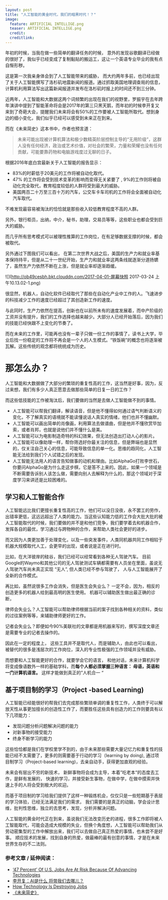 ```yaml
---
layout: post
title: "人工智能的黄金时代，我们的暗黑时代！？"
image:
  feature: ARTIFICIAL INTELLIGE.png
  teaser: ARTIFICIAL INTELLIGE.png
  credit:
  creditlink:
---
```


年初的时候，当我在做一些简单的翻译任务的时候， 意外的发现谷歌翻译已经做的很好了，我似乎已经变成了复制黏贴的搬运工，这让一个英语专业毕业的我有点自惭形秽。

这是第一次我亲身体会到了人工智能带来的威胁， 而大约两年多前，也已经出现了关于人工智能撰写了洛杉矶地震新闻的报道。通过抓取美国地理调查局的信息，计算机利用算法写出这篇新闻报道并发布在洛杉矶时报上的时间还不到三分钟。 

近两年，人工智能和大数据这两个词频繁的出现在我们的视野里，罗振宇在去年跨年演讲中提到了智能革命将会是2017年的第三只黑天鹅，而年初的时候李开复又来到了奇葩大会，提醒我们未来将会有50%的工作要被人工智能所取代。想到身边的细小变化，我们似乎已经可以感受到未来正在到来。 

而在《未来简史》这本书中，作者也预言道： 

> 未来可能出现被计算机算法和极少数精英阶层控制主导的“无用阶级”，这群人没有任何经济，政治或艺术价值，对社会的繁荣，力量和荣耀也没有任何贡献，可能要靠药物和电脑游戏度过无聊的日子。

根据2016年底白宫最新关于人工智能的报告显示： 

* 83%的时薪低于20美元的工作将被自动化取代。
* 47% 的工作将会受到技术变革的影响而变得无关紧要了 , 9%的工作则将被自动化完全取代，教育程度较低的人群将受到最大的威胁。 
* 美国两百二十万至三百十万的汽车，公交车卡车司机的工作将会全面被自动化汽车取代。 

不难发现最容易被淘汰的恰恰就是那些收入较低教育程度不高的人群。

另外，银行柜员，出纳，中介，秘书，助理，交易员等等，这些职业也都会受到巨大的威胁。 

而几乎所有思考模式可以被理性推算的工作岗位，在有足够数据支撑的时候，都会被取代。

另外通过下图我们可以看出， 在第二次世界大战之后，美国的生产力和就业率基本保持持平，但是从二十一世纪开始，生产力和就业率这两条线就逐渐分道扬镳了，虽然生产力依然不断在上涨，但是就业率却逐渐趋缓。

![](http://ob49cesbh.bkt.clouddn.com/2017-04-01-屏幕快照 2017-03-24 上午10.13.02-1.png)



很显然，机器人，自动化软件已经取代了那些在自动化产业中工作的人。飞速进步的科技减少工作的速度已经超过了其创造新工作的速度。 

与此同时，生产力依然在提高，创新也在以前所未有的速度发展着，而中产阶级的工资并没有提升，我们的工作选择也越来越少。大部分人已经开始落后，因为我们的技能已经快跟不上变化的节奏了。

而在未来的工作里，可能再也没有一辈子只做一份工作的事情了，读书上大学，毕业后找一份稳定的工作将不再会是一个人的人生模式。“铁饭碗”的概念也将逐渐被瓦解。这些传统的观念都将统统成为历史。 

# 那怎么办？

人工智能和大数据做了大部分的繁琐的重复性高的工作，这当然是好事，因为，反过来想，我们有多少人真正愿意去做那些简单的日复一日的工作？ 


而这些低技能的工作被淘汰后，我们要做的当然是去做人工智能做不到的事情。 

* 人工智能可以帮我们翻译，解读语音，但是他不懂得如何通过语气判断语义的变化，不了解真实的语境就不能读懂说话人真实的情绪，他们也并不懂幽默。 
* 人工智能可以画出简单的肖像画，利用算法去做谱曲，但是他并不懂欣赏毕加索，或者肖邦，也就是说他们并不懂什么是美。
* 人工智能可以为电影制造奇特的科幻效果，但无法创造出打动人心的影片。
* 人工智能可以像助理一样，帮你筛选好你最关注的信息，但是弊端也是显然的，仅关注自己关心的信息，可能导致信息的单一化。思维的趋同化，人工智能无法给到我们个人试错之后的发现。 
* 人工智能无法用人的语言告知做事的动机和理由。比如AlphaGo打败李世石，你要问AlphaGo是为什么走这步棋，它是答不上来的。因此，如果一个领域是不断需要告诉别人该怎么做，需要向别人去解释为什么的，那这个领域对于深度学习来讲还是比较困难的。

## 学习和人工智能合作
人工智能远比我们更擅长重复性高的工作，他们可以没日没夜，永不罢工的劳作，出错率更低，这远远超出了人类的能力。当这些认知能力低的工作会大批大批的被人工智能取代的时候，我们要做的并不是和他们竞争，我们要学着去和机器合作，发挥各自的最优，学习通过与跨物种的合作，来帮助人类社会更好的进步。

而又因为人类更加善于处理变化，以及一些突发事件，人类同机器共同工作相较于机器大规模取代人工，会更早的出现，或者说是正在进行时。

比如，在大洋彼岸的硅谷，我们已经可以经常看到各种无人驾驶汽车。 目前Google的Waymo和其他公司的无人驾驶测试车辆都需要有人员坐在里面，虽说无人驾驶汽车尚未真正实现 “无人”, 但人类已经不参与驾驶了， 人与人工智能展开了全新的合作模式。

再比如，虽然说很多工作会消失，但是医生会失业么？ 一定不会，因为，相反的创造更多的机器人给到最高明的医生使用。 机器可以辅助医生做出最正确的诊断， 

律师会失业么？人工智能可以帮助律师根据当前的案子找到各种相关的资料，类似的过往案例等等，来辅助律师更好的工作。 

记者会失业么？即便如今90%美联社的文章都是用机器来写的，撰写深度文章还是需要专业的记者去操作的。

因此在一定的程度上， 这些工具并不是取代人，而是辅助人，由此也可以看出，被替代的很多是浅层次的工作岗位，深入的专业性极强的工作领域并没有威胁。 


而想要和人工智能更好的合作，就要学会它的语言， 和他对话，未来计算机科学将变成像语数外一样的基础学科，而**每个人都必须掌握三种语言： 母语，英语和一门计算机语言。** 这样才能做到真正的”人机合一 “


## 基于项目制的学习（Project -based Learning) 
人工智能已经能很好的帮我们去完成那些繁琐单调的重复性工作，人类终于可以解放天性从事更加擅长的创造性工作了，而要胜任这些具有创造力的工作则要具有以下几项能力： 

* 发现问题分析问题解决问题的能力
* 对新事物的接受能力
* 终身不断学习的能力

这些恰恰都是我们在学校里学不到的，由于未来那些需要大量记忆力和重复性的技能已经不太需要了，更多的则需要基于行动的学习（learning by doing), 通过项目制学习（Project-based learning)，去亲自动手，获得更加直观的经验。

未来会有层出不穷的新技术， 新鲜事物将会成为主导，本着”吃老本“的态度去工作，是鲜有发展的， 快速的学习，并接受新生事物，在做中学，在做中摸索并快速上手的人将会受到极大的欢迎。 

而基于项目制的学习给我们提供了这样一种锻炼机会，仅仅只是一些短期基于表层的学习体验，已经无法满足我们的需求， 我们需要的是真正的动脑，学会设计思维，批判性思维，独立的去思考，发现，分析并解决问题。 

人工智能的黄金时代正在到来，虽说我们无法改变历史的进程，很多工作即将被人工智能取代，可能会造成大规模的失业，但换个角度想，人工智能可以帮助我们从劳动密集型的工作中解放出来，我们可以去做自己真正热爱的事情，也未尝不是好事。 顺应技术的发展，找到自身的热爱，做最棒的最有创意的事情，才是在未来世界生存的不二法则。 



### 参考文章 / 延伸阅读： 

* [‘47 Percent’ Of U.S. Jobs Are At Risk Because Of Advancing Technologies](http://www.huffingtonpost.com/2015/03/06/jobs-risk-technology_n_6817236.html)
* [李开复：AI是什么 将带我们去哪儿？](http://tech.sina.com.cn/it/2016-06-15/doc-ifxszkzy5301105.shtml)
* [How Technology Is Destroying Jobs](https://www.technologyreview.com/s/515926/how-technology-is-destroying-jobs/)
* [《未来简史》](https://book.douban.com/subject/26943161/)


